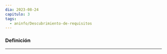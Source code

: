 ```yaml
---
dia: 2023-08-24
capitulo: 3
tags:
  - aninfo/Descubrimiento-de-requisitos
---
```

### Definición
---
